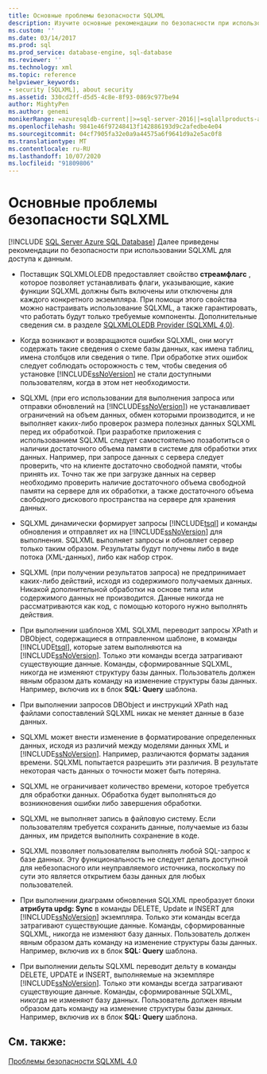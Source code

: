 ```yaml
---
title: Основные проблемы безопасности SQLXML
description: Изучите основные рекомендации по безопасности при использовании SQLXML для доступа к данным.
ms.custom: ''
ms.date: 03/14/2017
ms.prod: sql
ms.prod_service: database-engine, sql-database
ms.reviewer: ''
ms.technology: xml
ms.topic: reference
helpviewer_keywords:
- security [SQLXML], about security
ms.assetid: 330cd2ff-d5d5-4c8e-8f93-0869c977be94
author: MightyPen
ms.author: genemi
monikerRange: =azuresqldb-current||>=sql-server-2016||=sqlallproducts-allversions||>=sql-server-linux-2017||=azuresqldb-mi-current
ms.openlocfilehash: 9841e46f97248413f142886193d9c2afedbe4e04
ms.sourcegitcommit: 04cf7905fa32e0a9a44575a6f9641d9a2e5ac0f8
ms.translationtype: MT
ms.contentlocale: ru-RU
ms.lasthandoff: 10/07/2020
ms.locfileid: "91809806"
---
```

# <a name="core-sqlxml-security-considerations"></a>Основные проблемы безопасности SQLXML
[!INCLUDE [SQL Server Azure SQL Database](../../../includes/applies-to-version/sql-asdb.md)]
  Далее приведены рекомендации по безопасности при использовании SQLXML для доступа к данным.  
  
-   Поставщик SQLXMLOLEDB предоставляет свойство **стреамфлагс** , которое позволяет устанавливать флаги, указывающие, какие функции SQLXML должны быть включены или отключены для каждого конкретного экземпляра. При помощи этого свойства можно настраивать использование SQLXML, а также гарантировать, что работать будут только требуемые компоненты. Дополнительные сведения см. в разделе [SQLXMLOLEDB Provider &#40;SQLXML 4,0&#41;](../data-access-components-provider/sqlxml-4-0-data-access-components-sqlxmloledb-provider.md).  
  
-   Когда возникают и возвращаются ошибки SQLXML, они могут содержать такие сведения о схеме базы данных, как имена таблиц, имена столбцов или сведения о типе. При обработке этих ошибок следует соблюдать осторожность с тем, чтобы сведения об установке [!INCLUDE[ssNoVersion](../../../includes/ssnoversion-md.md)] не стали доступными пользователям, когда в этом нет необходимости.  
  
-   SQLXML (при его использовании для выполнения запроса или отправки обновлений на [!INCLUDE[ssNoVersion](../../../includes/ssnoversion-md.md)]) не устанавливает ограничений на объем данных, обмен которыми производится, и не выполняет каких-либо проверок размера полезных данных SQLXML перед их обработкой. При разработке приложения с использованием SQLXML следует самостоятельно позаботиться о наличии достаточного объема памяти в системе для обработки этих данных. Например, при запросе данных с сервера следует проверить, что на клиенте достаточно свободной памяти, чтобы принять их. Точно так же при загрузке данных на сервер необходимо проверить наличие достаточного объема свободной памяти на сервере для их обработки, а также достаточного объема свободного дискового пространства на сервере для хранения данных.  
  
-   SQLXML динамически формирует запросы [!INCLUDE[tsql](../../../includes/tsql-md.md)] и команды обновления и отправляет их на [!INCLUDE[ssNoVersion](../../../includes/ssnoversion-md.md)] для выполнения. SQLXML выполняет запросы и обновляет сервер только таким образом. Результаты будут получены либо в виде потока (XML-данных), либо как набор строк.  
  
-   SQLXML (при получении результатов запроса) не предпринимает каких-либо действий, исходя из содержимого получаемых данных. Никакой дополнительной обработки на основе типа или содержимого данных не производится. Данные никогда не рассматриваются как код, с помощью которого нужно выполнять действия.  
  
-   При выполнении шаблонов XML SQLXML переводит запросы XPath и DBObject, содержащиеся в отправленном шаблоне, в команды [!INCLUDE[tsql](../../../includes/tsql-md.md)], которые затем выполняются на [!INCLUDE[ssNoVersion](../../../includes/ssnoversion-md.md)]. Только эти команды всегда затрагивают существующие данные. Команды, сформированные SQLXML, никогда не изменяют структуру базы данных. Пользователь должен явным образом дать команду на изменение структуры базы данных. Например, включив их в блок **SQL: Query** шаблона.  
  
-   При выполнении запросов DBObject и инструкций XPath над файлами сопоставлений SQLXML никак не меняет данные в базе данных.  
  
-   SQLXML может внести изменение в форматирование определенных данных, исходя из различий между моделями данных XML и [!INCLUDE[ssNoVersion](../../../includes/ssnoversion-md.md)]. Например, различаются форматы задания времени. SQLXML попытается разрешить эти различия. В результате некоторая часть данных о точности может быть потеряна.  
  
-   SQLXML не ограничивает количество времени, которое требуется для обработки данных. Обработка будет выполняться до возникновения ошибки либо завершения обработки.  
  
-   SQLXML не выполняет запись в файловую систему. Если пользователям требуется сохранить данные, получаемые из базы данных, им придется выполнить сохранение в коде.  
  
-   SQLXML позволяет пользователям выполнять любой SQL-запрос к базе данных. Эту функциональность не следует делать доступной для небезопасного или неуправляемого источника, поскольку по сути это является открытием базы данных для любых пользователей.  
  
-   При выполнении диаграмм обновления SQLXML преобразует блоки **атрибута updg: Sync** в команды DELETE, Update и INSERT для [!INCLUDE[ssNoVersion](../../../includes/ssnoversion-md.md)] экземпляра. Только эти команды всегда затрагивают существующие данные. Команды, сформированные SQLXML, никогда не изменяют базу данных. Пользователь должен явным образом дать команду на изменение структуры базы данных. Например, включив их в блок **SQL: Query** шаблона.  
  
-   При выполнении дельты SQLXML переводит дельту в команды DELETE, UPDATE и INSERT, выполняемые на экземпляре [!INCLUDE[ssNoVersion](../../../includes/ssnoversion-md.md)]. Только эти команды всегда затрагивают существующие данные. Команды, сформированные SQLXML, никогда не изменяют базу данных. Пользователь должен явным образом дать команду на изменение структуры базы данных. Например, включив их в блок **SQL: Query** шаблона.  
  
## <a name="see-also"></a>См. также:  
 [Проблемы безопасности SQLXML 4.0](../../../relational-databases/sqlxml-annotated-xsd-schemas-xpath-queries/security/sqlxml-4-0-security-considerations.md)  
  

